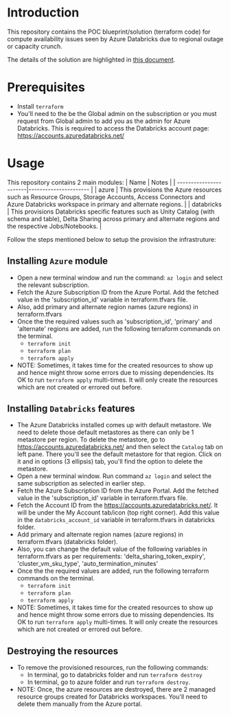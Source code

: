# Introduction
This repository contains the POC blueprint/solution (terraform code) for compute availability issues seen by Azure Databricks due to regional outage or capacity crunch.

The details of the solution are highlighted in [this document](docs/Azure_Databricks_Compute_Availability.md).

# Prerequisites
- Install `terraform`
- You'll need to the be the Global admin on the subscription or you must request from Global admin to add you as the admin for Azure Databricks. This is required to access the Databricks account page: https://accounts.azuredatabricks.net/

# Usage
This repository contains 2 main modules:
| Name                   | Notes                 |
| -----------------------|---------------------- |
| azure                  | This provisions the Azure resources such as Resource Groups, Storage Accounts, Access Connectors and Azure Databricks workspace in primary and alternate regions.                      |
| databricks             | This provisions Databricks specific features such as Unity Catalog (with schema and table), Delta Sharing across primary and alternate regions and the respective Jobs/Notebooks.      |

Follow the steps mentioned below to setup the provision the infrastruture:

## Installing `Azure` module

- Open a new terminal window and run the command: `az login` and select the relevant subscription.
- Fetch the Azure Subscription ID from the Azure Portal. Add the fetched value in the 'subscription_id' variable in terraform.tfvars file.
- Also, add primary and alternate region names (azure regions) in terraform.tfvars
- Once the the required values such as 'subscription_id', 'primary' and 'alternate' regions are added, run the following terraform commands on the terminal.
    - `terraform init`
    - `terraform plan`
    - `terraform apply`
- NOTE: Sometimes, it takes time for the created resources to show up and hence might throw some errors due to missing dependencies. Its OK to run `terraform apply` multi-times. It will only create the resources which are not created or errored out before.

## Installing `Databricks` features

- The Azure Databricks installed comes up with default metastore. We need to delete those default metastores as there can only be 1 metastore per region. To delete the metastore, go to https://accounts.azuredatabricks.net/ and then select the `Catalog` tab on left pane. There you'll see the default metastore for that region. Click on it and in options (3 ellipsis) tab, you'll find the option to delete the metastore.
- Open a new terminal window. Run command `az login` and select the same subscription as selected in earlier step.
- Fetch the Azure Subscription ID from the Azure Portal. Add the fetched value in the 'subscription_id' variable in terraform.tfvars file.
- Fetch the Account ID from the https://accounts.azuredatabricks.net/. It will be under the My Account tab/icon (top right corner). Add this value in the `databricks_account_id` variable in terraform.tfvars in databricks folder.
- Add primary and alternate region names (azure regions) in terraform.tfvars (databricks folder).
- Also, you can change the default value of the following variables in terraform.tfvars as per requirements: 'delta_sharing_token_expiry', 'cluster_vm_sku_type', 'auto_termination_minutes' 
- Once the the required values are added, run the following terraform commands on the terminal.
    - `terraform init`
    - `terraform plan`
    - `terraform apply`
- NOTE: Sometimes, it takes time for the created resources to show up and hence might throw some errors due to missing dependencies. Its OK to run `terraform apply` multi-times. It will only create the resources which are not created or errored out before.

## Destroying the resources

- To remove the provisioned resources, run the following commands:
    - In terminal, go to databricks folder and run `terraform destroy`
    - In terminal, go to azure folder and run `terraform destroy`.
- NOTE: Once, the azure resources are destroyed, there are 2 managed resource groups created for Databricks workspaces. You'll need to delete them manually from the Azure portal.
